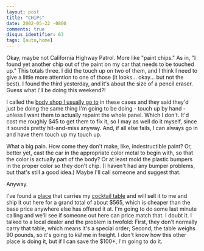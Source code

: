 ```yaml
---
layout: post
title: "CHiPs"
date: 2002-05-22 -0800
comments: true
disqus_identifier: 63
tags: [auto,home]
---
```

Okay, maybe not California Highway Patrol. More like "paint chips." As
in, "I found yet another chip out of the paint on my car that needs to
be touched up." This totals three. I did the touch up on two of them,
and I think I need to give a little more attention to one of those (it
looks... okay... but not the best). I found the third yesterday, and
it's about the size of a pencil eraser. Guess what I'll be doing this
weekend?!
 
 I called the [body shop I usually go
to](http://www.chrisandjohnsautobody.com/) in these cases and they said
they'd just be doing the same thing I'm going to be doing - touch up by
hand - unless I want them to actually repaint the whole panel. Which I
don't. It'd cost me roughly \$45 to get them to fix it, so I may as well
do it myself, since it sounds pretty hit-and-miss anyway. And, if all
else fails, I can always go in and have them touch up my touch up.
 
 What a big pain. How come they don't make, like, indestructible paint?
Or, better yet, cast the car in the appropriate color metal to begin
with, so that the color is actually part of the body? Or at least mold
the plastic bumpers in the proper color so they don't chip. (I haven't
had any bumper problems, but that's still a good idea.) Maybe I'll call
someone and suggest that.
 
 Anyway.
 
 I've found a
[place](http://www.garbes.com/walldecor/pedestal_clocks.html) that
carries my [cocktail
table](http://www.skymall.com/cgi-bin/WebObjects/Store.woa/wa/gotoPage?dept=5418&sid=86854642%400&vid=32124263&page=detail&pid=13670706)
and will sell it to me and ship it out here for a grand total of about
\$565, which is cheaper than the base price anywhere else has offered it
at. I'm going to do some last minute calling and we'll see if someone
out here can price match that. I doubt it. I talked to a local dealer
and the problem is twofold: First, they don't normally carry that table,
which means it's a special order; Second, the table weighs 90 pounds, so
it's going to *kill* me in freight. I don't know how this other place is
doing it, but if I can save the \$100+, I'm going to do it.
